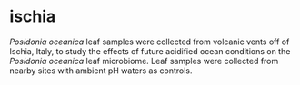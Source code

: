 # ischia

*Posidonia oceanica* leaf samples were collected from volcanic vents off of Ischia, Italy, to study the effects of future acidified ocean conditions on the *Posidonia oceanica* leaf microbiome. Leaf samples were collected from nearby sites with ambient pH waters as controls.
